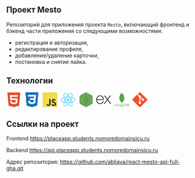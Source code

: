 ## Проект Mesto
Репозиторий для приложения проекта `Mesto`, включающий фронтенд и бэкенд части приложения со следующими возможностями: 
- регистрация и авторизация,
- редактирование профиля,
- добавление/удаление карточки,
- постановка и снятие лайка.

## Технологии
<div>
  <img src="https://github.com/devicons/devicon/blob/master/icons/html5/html5-plain.svg" title="HTML5" alt="HTML" width="40" height="40"/>&nbsp;
  <img src="https://github.com/devicons/devicon/blob/master/icons/css3/css3-plain.svg"  title="CSS3" alt="CSS" width="40" height="40"/>&nbsp;
  <img src="https://github.com/devicons/devicon/blob/master/icons/javascript/javascript-original.svg" title="JavaScript" alt="JavaScript" width="40" height="40"/>&nbsp;
  <img src="https://github.com/devicons/devicon/blob/master/icons/react/react-original.svg" title="React" alt="React " width="40" height="40"/>&nbsp;
  <img src="https://github.com/devicons/devicon/blob/master/icons/nodejs/nodejs-plain.svg" title="NodeJS" alt="NodeJS" width="40" height="40"/>&nbsp;
  <img src="https://github.com/devicons/devicon/blob/master/icons/express/express-original.svg" title="Express" alt="Express" width="40" height="40"/>&nbsp;
  <img src="https://github.com/devicons/devicon/blob/master/icons/mongodb/mongodb-plain-wordmark.svg" title="MongoDB" alt="MongoDB" width="40" height="40"/>&nbsp;
  <img src="https://github.com/devicons/devicon/blob/master/icons/git/git-plain.svg" title="Git" **alt="Git" width="40" height="40"/>
</div>


## Ссылки на проект
Frontend https://placeapp.students.nomoredomainsicu.ru

Backend https://api.placeapp.students.nomoredomainsicu.ru

Адрес репозитория: https://github.com/abljava/react-mesto-api-full-gha.git
